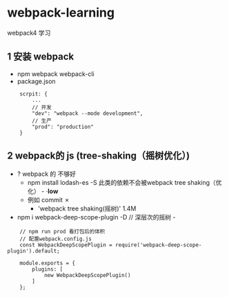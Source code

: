 # webpack-learning
webpack4 学习
## 1 安装 webpack
- npm webpack webpack-cli
- package.json 
```
    scrpit: {
        ...
        // 开发
        "dev": "webpack --mode development",
        // 生产
        "prod": "production"
    }
```
## 2  webpack的 js (tree-shaking（摇树优化）)
- ? webpack 的 不够好
    - npm install lodash-es -S 此类的依赖不会被webpack tree shaking（优化） - ·**low**
    - 例如 commit ✗ 
        - 'webpack tree shaking(摇树)' 1.4M 
- npm i webpack-deep-scope-plugin -D // 深层次的摇树
        - 
```
    // npm run prod 看打包后的体积
    // 配置webpack.config.js
    const WebpackDeepScopePlugin = require('webpack-deep-scope-plugin').default;

    module.exports = {
        plugins: [
            new WebpackDeepScopePlugin()
        ]
    };
```